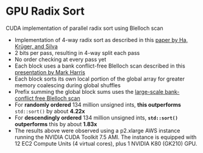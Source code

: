 # GPU Radix Sort
CUDA implementation of parallel radix sort using Blelloch scan
- Implementation of 4-way radix sort as described in this [paper by Ha, Krüger, and Silva](https://vgc.poly.edu/~csilva/papers/cgf.pdf)
- 2 bits per pass, resulting in 4-way split each pass
- No order checking at every pass yet
- Each block uses a bank conflict-free Blelloch scan described in this [presentation by Mark Harris](https://www.mimuw.edu.pl/~ps209291/kgkp/slides/scan.pdf)
- Each block sorts its own local portion of the global array for greater memory coalescing during global shuffles
- Prefix summing the global block sums uses the [large-scale bank-conflict free Blelloch scan](https://github.com/mark-poscablo/gpu-prefix-sum)
- For **randomly ordered** 134 million unsigned ints, **this outperforms** `std::sort()` by about **4.22x**
- For **descendingly ordered** 134 million unsigned ints, **`std::sort()` outperforms** this by about **1.83x**
- The results above were observed using a p2.xlarge AWS instance running the NVIDIA CUDA Toolkit 7.5 AMI. The instance is equipped with 12 EC2 Compute Units (4 virtual cores), plus 1 NVIDIA K80 (GK210) GPU.
